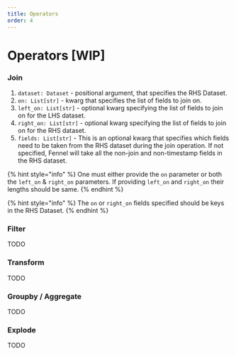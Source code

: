 ```yaml
---
title: Operators
order: 4
---
```


# Operators \[WIP]

### Join

1. `dataset: Dataset` - positional argument, that specifies the RHS Dataset.&#x20;
2. `on: List[str]` - kwarg that specifies the list of fields to join on.
3. `left_on: List[str]` - optional kwarg specifying the list of fields to join on for the LHS dataset.&#x20;
4. `right_on: List[str]` - optional kwarg specifying the list of fields to join on for the RHS dataset.&#x20;
5. `fields: List[str]` - This is an optional kwarg that specifies which fields need to be taken from the RHS dataset during the join operation. If not specified, Fennel will take all the non-join and non-timestamp fields in the RHS dataset.

{% hint style="info" %}
One must either provide the `on` parameter or both the `left_on` & `right_on` parameters. If providing `left_on` and `right_on` their lengths should be same.
{% endhint %}

{% hint style="info" %}
The `on` or `right_on` fields specified should be keys in the RHS Dataset.
{% endhint %}



### Filter

TODO

### Transform

TODO

### Groupby / Aggregate

TODO

### Explode

TODO
